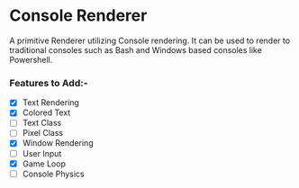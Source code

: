 # Console Renderer
A primitive Renderer utilizing Console rendering. It can be used to render to traditional consoles such as Bash and Windows based consoles like Powershell.

### Features to Add:-

- [X] Text Rendering
- [X] Colored Text
- [ ] Text Class
- [ ] Pixel Class
- [X] Window Rendering
- [ ] User Input
- [X] Game Loop
- [ ] Console Physics
